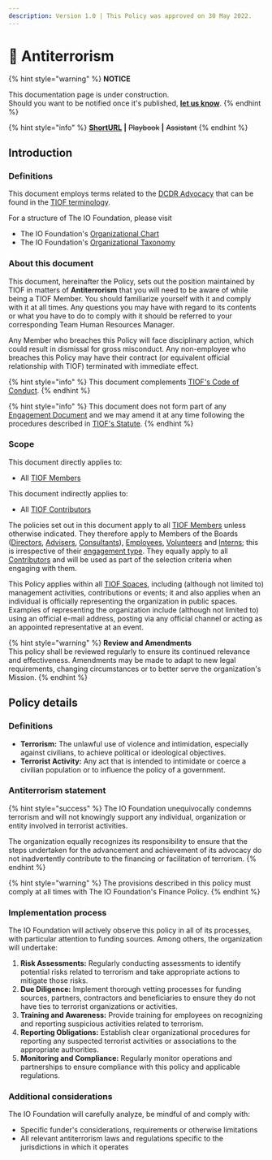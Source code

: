 ```yaml
---
description: Version 1.0 | This Policy was approved on 30 May 2022.
---
```


# 📜 Antiterrorism

{% hint style="warning" %}
**NOTICE**

This documentation page is under construction.\
Should you want to be notified once it's published, [**let us know**](https://tiof.click/TIOFTarianUpdatesService).
{% endhint %}

{% hint style="info" %}
[**ShortURL**](https://tiof.click/TIOFPolicyAT) **|** ~~Playbook~~ **|** ~~Assistant~~
{% endhint %}

## Introduction

### Definitions

This document employs terms related to the [DCDR Advocacy](https://tiof.click/DCDRAdvocacy) that can be found in the [TIOF terminology](https://tiof.click/TIOFTerminology).

For a structure of The IO Foundation, please visit

* The IO Foundation's [Organizational Chart](http://tiof.click/TIOFOrgChart)
* The IO Foundation's [Organizational Taxonomy](https://tiof.click/OrgTaxonomy)

### About this document

This document, hereinafter the Policy, sets out the position maintained by TIOF in matters of **Antiterrorism** that you will need to be aware of while being a TIOF Member. You should familiarize yourself with it and comply with it at all times. Any questions you may have with regard to its contents or what you have to do to comply with it should be referred to your corresponding Team Human Resources Manager.

Any Member who breaches this Policy will face disciplinary action, which could result in dismissal for gross misconduct. Any non-employee who breaches this Policy may have their contract (or equivalent official relationship with TIOF) terminated with immediate effect.

{% hint style="info" %}
This document complements [TIOF's Code of Conduct](https://tiof.click/TIOFPolicyCoC).
{% endhint %}

{% hint style="info" %}
This document does not form part of any [Engagement Document](https://tiof.click/TIOFTerminology#engagement-document) and we may amend it at any time following the procedures described in [TIOF's Statute](https://tiof.click/TIOFStatute).
{% endhint %}

### Scope

This document directly applies to:

* All [TIOF Members](https://tiof.click/TIOFTerminology#members)

This document indirectly applies to:

* All [TIOF Contributors](https://tiof.click/TIOFTerminology#contributors)

The policies set out in this document apply to all [TIOF Members](https://tiof.click/TIOFTerminology#members) unless otherwise indicated. They therefore apply to Members of the Boards ([Directors](https://tiof.click/TIOFTerminology#directors), [Advisers](https://tiof.click/TIOFTerminology#advisers), [Consultants](https://tiof.click/TIOFTerminology#consultants)), [Employees](https://tiof.click/TIOFTerminology#employees), [Volunteers](https://tiof.click/TIOFTerminology#volunteers) and [Interns](https://tiof.click/TIOFTerminology#interns); this is irrespective of their [engagement type](https://tiof.click/TIOFTerminology#engagement-type). They equally apply to all [Contributors](https://tiof.click/TIOFTerminology#contributors) and will be used as part of the selection criteria when engaging with them.

This Policy applies within all [TIOF Spaces](https://tiof.click/TIOFTerminology#spaces), including (although not limited to) management activities, contributions or events; it and also applies when an individual is officially representing the organization in public spaces. Examples of representing the organization include (although not limited to) using an official e-mail address, posting via any official channel or acting as an appointed representative at an event.

{% hint style="warning" %}
**Review and Amendments**\
This policy shall be reviewed regularly to ensure its continued relevance and effectiveness. Amendments may be made to adapt to new legal requirements, changing circumstances or to better serve the organization's Mission.
{% endhint %}

## Policy details

### Definitions

* **Terrorism:** The unlawful use of violence and intimidation, especially against civilians, to achieve political or ideological objectives.
* **Terrorist Activity:** Any act that is intended to intimidate or coerce a civilian population or to influence the policy of a government.

### Antiterrorism statement

{% hint style="success" %}
The IO Foundation unequivocally condemns terrorism and will not knowingly support any individual, organization or entity involved in terrorist activities.&#x20;

The organization equally recognizes its responsibility to ensure that the steps undertaken for the advancement and achievement of its advocacy do not inadvertently contribute to the financing or facilitation of terrorism.
{% endhint %}

{% hint style="warning" %}
The provisions described in this policy must comply at all times with The IO Foundation's Finance Policy.
{% endhint %}

### Implementation process

The IO Foundation will actively observe this policy in all of its processes, with particular attention to funding sources. Among others, the organization will undertake:&#x20;

1. **Risk Assessments:** Regularly conducting assessments to identify potential risks related to terrorism and take appropriate actions to mitigate those risks.
2. **Due Diligence:** Implement thorough vetting processes for funding sources, partners, contractors and beneficiaries to ensure they do not have ties to terrorist organizations or activities.
3. **Training and Awareness:** Provide training for employees on recognizing and reporting suspicious activities related to terrorism.
4. **Reporting Obligations:** Establish clear organizational procedures for reporting any suspected terrorist activities or associations to the appropriate authorities.
5. **Monitoring and Compliance:** Regularly monitor operations and partnerships to ensure compliance with this policy and applicable regulations.

### Additional considerations

The IO Foundation will carefully analyze, be mindful of and comply with:

* Specific funder's considerations, requirements or otherwise limitations
* All relevant antiterrorism laws and regulations specific to the jurisdictions in which it operates

